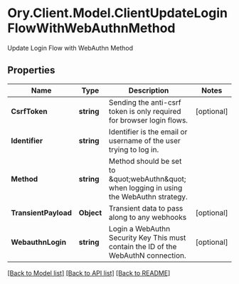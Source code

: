 # Ory.Client.Model.ClientUpdateLoginFlowWithWebAuthnMethod
Update Login Flow with WebAuthn Method

## Properties

Name | Type | Description | Notes
------------ | ------------- | ------------- | -------------
**CsrfToken** | **string** | Sending the anti-csrf token is only required for browser login flows. | [optional] 
**Identifier** | **string** | Identifier is the email or username of the user trying to log in. | 
**Method** | **string** | Method should be set to \&quot;webAuthn\&quot; when logging in using the WebAuthn strategy. | 
**TransientPayload** | **Object** | Transient data to pass along to any webhooks | [optional] 
**WebauthnLogin** | **string** | Login a WebAuthn Security Key  This must contain the ID of the WebAuthN connection. | [optional] 

[[Back to Model list]](../README.md#documentation-for-models) [[Back to API list]](../README.md#documentation-for-api-endpoints) [[Back to README]](../README.md)

